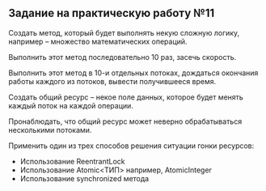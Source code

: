 ## Задание на практическую работу №11

Создать метод, который будет выполнять некую сложную логику, например – множество математических операций.

Выполнить этот метод последовательно 10 раз, засечь скорость.

Выполнить этот метод в 10-и отдельных потоках, дождаться окончания работы каждого из потоков, вывести получившееся время.

Создать общий ресурс – некое поле данных, которое будет менять каждый поток на каждой операции.

Пронаблюдать, что общий ресурс может неверно обрабатываться несколькими потоками.

Применить один из трех способов решения ситуации гонки ресурсов:

* Использование ReentrantLock
* Использование Atomic<ТИП> например, AtomicInteger
* Использование synchronized метода